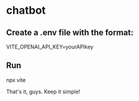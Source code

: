 # chatbot
## Create a .env file with the format:
VITE_OPENAI_API_KEY=yourAPIkey

## Run
npx vite

That's it, guys. Keep it simple!
